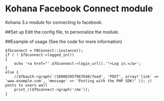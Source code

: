 # Kohana Facebook Connect module
Kohana 3.x module for connecting to facebook.

##Set up
Edit the config file, to personalize the module.

##Example of usage
(See the code for more information)

	$fbconnect = FBConnect::instance();
	if ( ! $fbconnect->logged_in())
	{
	    echo '<a href="'.$fbconnect->login_url().'">Log in.</a>';
	}
	else {
	    //$fbauth->graph('/100003957967640/feed', 'POST', array('link' => 'www.example.com', 'message' => 'Posting with the PHP SDK!' )); // posts to users wall
	    print_r($fbconnect->graph('/me'));
	}